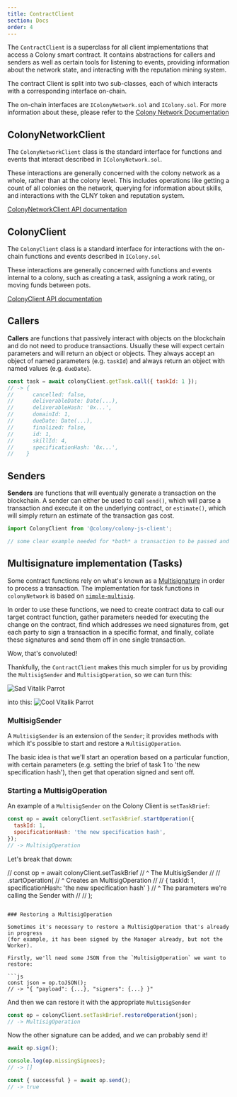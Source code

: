 ```yaml
---
title: ContractClient
section: Docs
order: 4
---
```


The `ContractClient` is a superclass for all client implementations that access a Colony smart contract. It contains abstractions for callers and senders as well as certain tools for listening to events, providing information about the network state, and interacting with the reputation mining system.

The contract Client is split into two sub-classes, each of which interacts with a corresponding interface on-chain.

The on-chain interfaces are `IColonyNetwork.sol` and `IColony.sol`. For more information about these, please refer to the [Colony Network Documentation](/colonynetwork/api-the-colony-network/)


## ColonyNetworkClient
The `ColonyNetworkClient` class is the standard interface for functions and events that interact described in `IColonyNetwork.sol`.

These interactions are generally concerned with the colony network as a whole, rather than at the colony level. This includes operations like getting a count of all colonies on the network, querying for information about skills, and interactions with the CLNY token and reputation system.

[ColonyNetworkClient API documentation](/colonyjs/api-colonynetworkclient/)

## ColonyClient
The `ColonyClient` class is a standard interface for interactions with the on-chain functions and events described in `IColony.sol`

These interactions are generally concerned with functions and events internal to a colony, such as creating a task, assigning a work rating, or moving funds between pots.

[ColonyClient API documentation](/colonyjs/api-colonyclient/)

## Callers

**Callers** are functions that passively interact with objects on the
blockchain and do not need to produce transactions. Usually these will
expect certain parameters and will return an object or objects. They
always accept an object of named parameters (e.g. `taskId`) and always
return an object with named values (e.g. `dueDate`).

```js
const task = await colonyClient.getTask.call({ taskId: 1 });
// -> {
//      cancelled: false,
//      deliverableDate: Date(...),
//      deliverableHash: '0x...',
//      domainId: 1,
//      dueDate: Date(...),
//      finalized: false,
//      id: 1,
//      skillId: 4,
//      specificationHash: '0x...',
//    }
```

## Senders

**Senders** are functions that will eventually generate a transaction on the blockchain. A sender can either be used to call `send()`, which will parse a transaction and execute it on the underlying contract, or `estimate()`, which will simply return an estimate of the transaction gas cost.

```javascript
import ColonyClient from '@colony/colony-js-client';

// some clear example needed for *both* a transaction to be passed and for an estimate()

```


## Multisignature implementation (Tasks)

Some contract functions rely on what's known as a [Multisignature](https://en.wikipedia.org/wiki/Multisignature)
in order to process a transaction. The implementation for task functions in `colonyNetwork`
is based on [`simple-multisig`](https://github.com/christianlundkvist/simple-multisig).

In order to use these functions, we need to create contract data to call our target
contract function, gather parameters needed for executing the change on the contract,
find which addresses we need signatures from, get each party to sign a transaction
in a specific format, and finally, collate these signatures and send them off in
one single transaction.

Wow, that's convoluted!

Thankfully, the `ContractClient` makes this much simpler for us by providing the
`MultisigSender` and `MultisigOperation`, so we can turn this:

![Sad Vitalik Parrot](https://raw.githubusercontent.com/JoinColony/colonyJS/master/docs/img/sad_vitalik_parrot.gif)

into this:
![Cool Vitalik Parrot](https://raw.githubusercontent.com/JoinColony/colonyJS/master/docs/img/cool_vitalik_parrot.gif)

### MultisigSender

A `MultisigSender` is an extension of the `Sender`; it provides methods with which it's
possible to start and restore a `MultisigOperation`.

The basic idea is that we'll start an operation based on a particular function, with
certain parameters (e.g. setting the brief of task 1 to 'the new specification hash'),
then get that operation signed and sent off.

### Starting a MultisigOperation

An example of a `MultisigSender` on the Colony Client is `setTaskBrief`:

```js
const op = await colonyClient.setTaskBrief.startOperation({
  taskId: 1,
  specificationHash: 'the new specification hash',
});
// -> MultisigOperation
```

Let's break that down:

// const op = await colonyClient.setTaskBrief
//                               ^ The MultisigSender
//
// .startOperation(
// ^ Creates an MultisigOperation
//
// { taskId: 1, specificationHash: 'the new specification hash' }
// ^ The parameters we're calling the Sender with
//
// );
```

### Restoring a MultisigOperation

Sometimes it's necessary to restore a MultisigOperation that's already in progress
(for example, it has been signed by the Manager already, but not the Worker).

Firstly, we'll need some JSON from the `MultisigOperation` we want to restore:

```js
const json = op.toJSON();
// -> "{ "payload": {...}, "signers": {...} }"
```

And then we can restore it with the appropriate `MultisigSender`

```js
const op = colonyClient.setTaskBrief.restoreOperation(json);
// -> MultisigOperation
```

Now the other signature can be added, and we can probably send it!

```js
await op.sign();

console.log(op.missingSignees);
// -> []

const { successful } = await op.send();
// -> true
```
